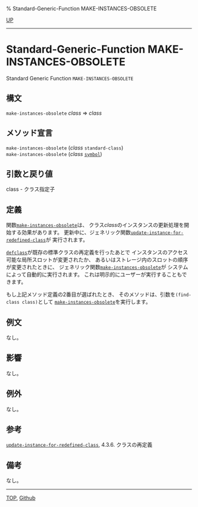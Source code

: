 % Standard-Generic-Function MAKE-INSTANCES-OBSOLETE

[UP](7.7.html)  

---

# Standard-Generic-Function MAKE-INSTANCES-OBSOLETE


Standard Generic Function `MAKE-INSTANCES-OBSOLETE`


## 構文

`make-instances-obsolete` *class* => *class*


## メソッド宣言

`make-instances-obsolete` (*class* `standard-class`)  
`make-instances-obsolete` (*class* [`symbol`](10.2.symbol.html))


## 引数と戻り値

class - クラス指定子


## 定義

関数[`make-instances-obsolete`](7.7.make-instances-obsolete.html)は、
クラス*class*のインスタンスの更新処理を開始する効果があります。
更新中に、ジェネリック関数[`update-instance-for-redefined-class`](7.7.update-instance-for-redefined-class.html)が
実行されます。

[`defclass`](7.7.defclass.html)が既存の標準クラスの再定義を行ったあとで
インスタンスのアクセス可能な局所スロットが変更されたか、
あるいはストレージ内のスロットの順序が変更されたときに、
ジェネリック関数[`make-instances-obsolete`](7.7.make-instances-obsolete.html)が
システムによって自動的に実行されます。
これは明示的にユーザーが実行することもできます。

もし上記メソッド定義の2番目が選ばれたとき、
そのメソッドは、引数を`(find-class class)`として
[`make-instances-obsolete`](7.7.make-instances-obsolete.html)を実行します。


## 例文

なし。


## 影響

なし。

## 例外

なし。


## 参考

[`update-instance-for-redefined-class`](7.7.update-instance-for-redefined-class.html), 4.3.6. クラスの再定義


## 備考

なし。


---
[TOP](index.html),  [Github](https://github.com/nptcl/npt-japanese)


